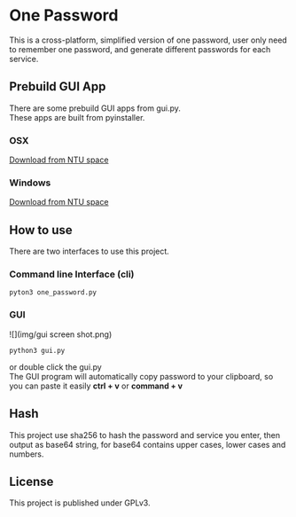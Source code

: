 # One Password
This is a cross-platform, simplified version of one password, user only need to remember one password, and generate different passwords for each service.

## Prebuild GUI App
There are some prebuild GUI apps from gui.py.  
These apps are built from pyinstaller.

### OSX
[Download from NTU space](https://www.space.ntu.edu.tw/navigate/s/61089A648A504B3C9632C6DD5EBB84A1QQY)  

### Windows
[Download from NTU space](https://www.space.ntu.edu.tw/navigate/s/96F4918037EE4D7D8467D3C7BC2F6FE4QQY)

## How to use
There are two interfaces to use this project.

### Command line Interface (cli)

	pyton3 one_password.py
	
### GUI
![](img/gui screen shot.png)

	python3 gui.py

or double click the gui.py  
The GUI program will automatically copy password to your clipboard, so you can paste it easily **ctrl + v** or **command + v**

## Hash
This project use sha256 to hash the password and service you enter, then output as base64 string, for base64 contains upper cases, lower cases and numbers.

## License
This project is published under GPLv3.